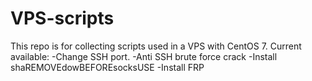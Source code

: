 # VPS-scripts

This repo is for collecting scripts used in a VPS with CentOS 7.
Current available:
-Change SSH port.
-Anti SSH brute force crack
-Install shaREMOVEdowBEFOREsocksUSE
-Install FRP
